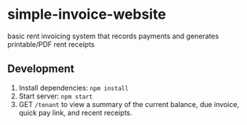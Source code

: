 # simple-invoice-website
basic rent invoicing system that records payments and generates printable/PDF rent receipts

## Development
1. Install dependencies: `npm install`
2. Start server: `npm start`
3. GET `/tenant` to view a summary of the current balance, due invoice, quick pay link, and recent receipts.
